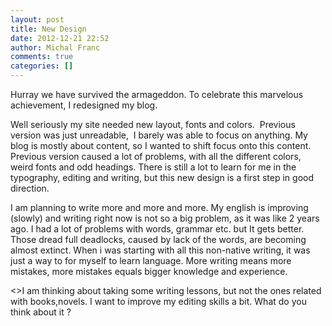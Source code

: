 ```yaml
---
layout: post
title: New Design
date: 2012-12-21 22:52
author: Michal Franc
comments: true
categories: []
---
```

<p>Hurray we have survived the armageddon. To celebrate this marvelous achievement, I redesigned my blog.</p>
<p>Well seriously my site needed new layout, fonts and colors.  Previous version was just unreadable,  I barely was able to focus on anything. My blog is mostly about content, so I wanted to shift focus onto this content. Previous version caused a lot of problems, with all the different colors, weird fonts and odd headings. There is still a lot to learn for me in the typography, editing and writing, but this new design is a first step in good direction.</p>
<p>I am planning to write more and more and more. My english is improving (slowly) and writing right now is not so a big problem, as it was like 2 years ago. I had a lot of problems with words, grammar etc. but It gets better. Those dread full deadlocks, caused by lack of the words, are becoming almost extinct. When i was starting with all this non-native writing, it was just a way to for myself to learn language. More writing means more mistakes, more mistakes equals bigger knowledge and experience.</p>
<>I am thinking about taking some writing lessons, but not the ones related with books,novels. I want to improve my editing skills a bit. What do you think about it ?</p>

